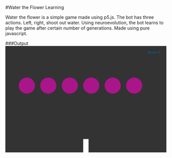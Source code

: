 #Water the Flower Learning

Water the flower is a simple game made using p5.js. The bot has three actions. Left, right, shoot out water. Using neuroevolution, the bot learns to play the game after certain number of generations. Made using pure javascript.

###Output
![output](output.png)

